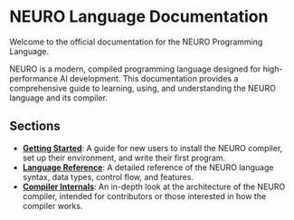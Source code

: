 # NEURO Language Documentation

Welcome to the official documentation for the NEURO Programming Language.

NEURO is a modern, compiled programming language designed for high-performance AI development. This documentation provides a comprehensive guide to learning, using, and understanding the NEURO language and its compiler.

## Sections

*   **[Getting Started](./getting-started/installation.md)**: A guide for new users to install the NEURO compiler, set up their environment, and write their first program.
*   **[Language Reference](./language-reference/syntax.md)**: A detailed reference of the NEURO language syntax, data types, control flow, and features.
*   **[Compiler Internals](./compiler-internals/overview.md)**: An in-depth look at the architecture of the NEURO compiler, intended for contributors or those interested in how the compiler works. 